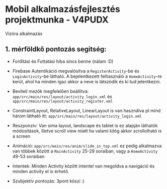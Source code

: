 # Mobil alkalmazásfejlesztés projektmunka - V4PUDX
Vizóra alkalmazás

## 1. mérföldkő pontozás segitség:
- Fordítási és Futtatási hiba sincs benne (nálam :D)

- Firebase Autentikáció megvalósítva a ``RegisterActivity``-be és ``LoginActivity``-be látható. A bejelentkezett felhasználó a ``HomeActivity``-re kerül, ahol ha minden igaz akkor a neve is látszódik és ki tud jelentkezni.

- Beviteli mezők megfelelően beállítva: ``app/src/main/res/layout/activity_login.xml`` és ``app/src/main/res/layout/activity_register.xml``

- ConstraintLayout, RelativeLayout, LinearLayout is van használva pl mind három látható itt: ``app/src/main/res/layout/activity_login.xml``

- Reszponzív: Van sima layout, landscape és tablet is ez alapján láthatók módosítások, illetve scroll view miatt ha valami kilóg akkor scrollolható is a screen

- Animáció: ``app/src/main/res/anim/slide_in_top.xml`` ez pedig alkalmazva van többek között a ``MainActivity`` 25-29 soraiban, vagy a ``HomeActivity`` 49-53 soraiban

- Intentek: Minden Activity között intentel van megoldva a navigáció és minden activity el is érhető.

- Szubjektív pontozás: 3pont köszi :)